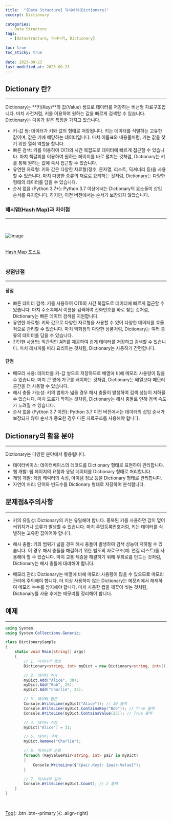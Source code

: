 ```yaml
---
title:  "[Data Structure] 딕셔너리(Dictionary)"
excerpt: Dictionary

categories:
  - Data Structure
tags:
  - [datastructure, 딕셔너리, Dictionary]

toc: true
toc_sticky: true
 
date: 2023-09-23
last_modified_at: 2023-09-23
---
```


## Dictionary 란?
---
Dictionary는 **키(Key)**와 값(Value) 쌍으로 데이터를 저장하는 비선형 자료구조입니다. 마치 사전처럼, 키를 이용하여 원하는 값을 빠르게 검색할 수 있습니다. Dictionary는 다음과 같은 특징을 가지고 있습니다.

* 키-값 쌍: 데이터가 키와 값의 형태로 저장됩니다. 키는 데이터를 식별하는 고유한 값이며, 값은 키에 해당하는 데이터입니다. 마치 이름표와 내용물처럼, 키는 값을 찾기 위한 열쇠 역할을 합니다.
* 빠른 검색: 키를 이용하여 O(1)의 시간 복잡도로 데이터에 빠르게 접근할 수 있습니다. 마치 책갈피를 이용하여 원하는 페이지를 바로 펼치는 것처럼, Dictionary는 키를 통해 원하는 값에 즉시 접근할 수 있습니다.
* 유연한 자료형: 키와 값은 다양한 자료형(정수, 문자열, 리스트, 딕셔너리 등)을 사용할 수 있습니다. 마치 다양한 종류의 재료로 요리하는 것처럼, Dictionary는 다양한 형태의 데이터를 담을 수 있습니다.
* 순서 없음 (Python 3.7+): Python 3.7 이상에서는 Dictionary의 요소들이 삽입 순서를 유지합니다. 하지만, 이전 버전에서는 순서가 보장되지 않았습니다.


### 해시맵(Hash Map)과 차이점
---
<br>

![Image](https://github.com/user-attachments/assets/558ce886-741b-447b-9df6-6b87152dacdd)
<br><br>

[Hash Map 포스트](https://choiyoungchan.github.io/data%20structure/hashmap/)<br><br>

### 장점단점
---
#### 장점
* 빠른 데이터 검색: 키를 사용하여 O(1)의 시간 복잡도로 데이터에 빠르게 접근할 수 있습니다. 마치 주소록에서 이름을 검색하여 전화번호를 바로 찾는 것처럼, Dictionary는 빠른 데이터 검색을 지원합니다.
* 유연한 자료형: 키와 값으로 다양한 자료형을 사용할 수 있어 다양한 데이터를 효율적으로 관리할 수 있습니다. 마치 백화점의 다양한 상품처럼, Dictionary는 여러 종류의 데이터를 담을 수 있습니다.
* 간단한 사용법: 직관적인 API를 제공하여 쉽게 데이터를 저장하고 검색할 수 있습니다. 마치 레시피를 따라 요리하는 것처럼, Dictionary는 사용하기 간편합니다.

#### 단점
* 메모리 사용: 데이터를 키-값 쌍으로 저장하므로 배열에 비해 메모리 사용량이 많을 수 있습니다. 마치 큰 방에 가구를 배치하는 것처럼, Dictionary는 배열보다 메모리 공간을 더 사용할 수 있습니다.
* 해시 충돌 가능성: 키의 범위가 넓을 경우 해시 충돌이 발생하여 검색 성능이 저하될 수 있습니다. 마치 도로가 막히는 것처럼, Dictionary는 해시 충돌로 인해 검색 속도가 느려질 수 있습니다.
* 순서 없음 (Python 3.7 이전): Python 3.7 이전 버전에서는 데이터의 삽입 순서가 보장되지 않아 순서가 중요한 경우 다른 자료구조를 사용해야 합니다.


## Dictionary의 활용 분야
---
Dictionary는 다양한 분야에서 활용됩니다.
* 데이터베이스: 데이터베이스의 레코드를 Dictionary 형태로 표현하여 관리합니다.
* 웹 개발: 웹 페이지의 요청과 응답 데이터를 Dictionary 형태로 처리합니다.
* 게임 개발: 게임 캐릭터의 속성, 아이템 정보 등을 Dictionary 형태로 관리합니다.
* 자연어 처리: 단어와 빈도수를 Dictionary 형태로 저장하여 분석합니다.


## 문제점&주의사항
---
* 키의 유일성: Dictionary의 키는 유일해야 합니다. 중복된 키를 사용하면 값이 덮어씌워지거나 오류가 발생할 수 있습니다. 마치 주민등록번호처럼, 키는 데이터를 식별하는 고유한 값이어야 합니다.

* 해시 충돌: 키의 범위가 넓을 경우 해시 충돌이 발생하여 검색 성능이 저하될 수 있습니다. 이 경우 해시 충돌을 해결하기 위한 별도의 자료구조(예: 연결 리스트)를 사용해야 할 수 있습니다. 마치 교통 체증을 해결하기 위해 우회로를 만드는 것처럼, Dictionary는 해시 충돌에 대비해야 합니다.

* 메모리 관리: Dictionary는 배열에 비해 메모리 사용량이 많을 수 있으므로 메모리 관리에 주의해야 합니다. 더 이상 사용하지 않는 Dictionary는 메모리에서 해제하여 메모리 누수를 방지해야 합니다. 마치 사용한 컵을 깨끗이 씻는 것처럼, Dictionary를 사용 후에는 메모리를 정리해야 합니다.


## 예제
---

```C#
using System;
using System.Collections.Generic;

class DictionarySample
{
    static void Main(string[] args)
    {
        // 1. 딕셔너리 생성
        Dictionary<string, int> myDict = new Dictionary<string, int>();

        // 2. 데이터 추가
        myDict.Add("Alice", 30);
        myDict.Add("Bob", 25);
        myDict.Add("Charlie", 35);

        // 3. 데이터 접근
        Console.WriteLine(myDict["Alice"]); // 30 출력
        Console.WriteLine(myDict.ContainsKey("Bob")); // True 출력
        Console.WriteLine(myDict.ContainsValue(25)); // True 출력

        // 4. 데이터 수정
        myDict["Alice"] = 31;

        // 5. 데이터 삭제
        myDict.Remove("Charlie");

        // 6. 딕셔너리 순회
        foreach (KeyValuePair<string, int> pair in myDict)
        {
            Console.WriteLine($"{pair.Key}: {pair.Value}");
        }

        // 7. 딕셔너리 길이
        Console.WriteLine(myDict.Count); // 2 출력
    }
}
```
<br>

[Top](#){: .btn .btn--primary }{: .align-right}